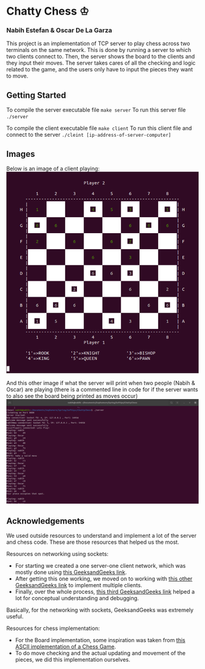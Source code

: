 # Chatty Chess &#9812;
### Nabih Estefan & Oscar De La Garza

This project is an implementation of TCP server to play chess across two terminals on the same network. This is done by running a server to which two clients connect to. Then, the server shows the board to the clients and they input their moves. The server takes cares of all the checking and logic related to the game, and the users only have to input the pieces they want to move.

## Getting Started
To compile the server executable file
`make server`
To run this server file
`./server`


To compile the client executable file
`make client`
To run this client file and connect to the server
`./cleint [ip-address-of-server-computer]`

## Images
Below is an image of a client playing:
![Image of Players](/imgs/players.png)

And this other image if what the server will print when two people (Nabih & Oscar) are playing
(there is a commented line in code for if the server wants to also see the board being printed as moves occur)
![Image of Server](/imgs/server.png)
 
## Acknowledgements
We used outside resources to understand and implement a lot of the server and chess code. These are those resources that helped us the most.

Resources on networking using sockets:  
- For starting we created a one server-one client network, which was mostly done using [this GeeksandGeeks link](https://www.geeksforgeeks.org/tcp-server-client-implementation-in-c/).  
- After getting this one working, we moved on to working with [this other GeeksandGeeks link](https://www.geeksforgeeks.org/socket-programming-in-cc-handling-multiple-clients-on-server-without-multi-threading/) to implement multiple clients.  
- Finally, over the whole process, [this third GeeksandGeeks link](https://www.geeksforgeeks.org/socket-programming-cc/) helped a lot for conceptual understanding and debugging.  

Basically, for the networking with sockets, GeeksandGeeks was extremely useful.

Resources for chess implementation:
- For the Board implementation, some inspiration was taken from [this ASCII implementation of a Chess Game](https://github.com/Parigyan/ASCII-Chess).
- To do move checking and the actual updating and movement of the pieces, we did this implementation ourselves.
